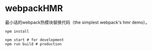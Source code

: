 # webpackHMR
最小话的webpack热模块替换代码（the simplest webpack's hmr demo）。
```
npm install

npm start # for development
npm run build # production
```
